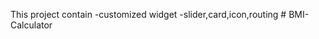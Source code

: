 This project contain
-customized widget
-slider,card,icon,routing
#   B M I - C a l c u l a t o r  
 